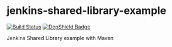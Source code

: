 # jenkins-shared-library-example

[![Build Status](https://travis-ci.com/mat1e/jenkins-shared-library-example.svg?branch=master)](https://travis-ci.com/mat1e/jenkins-shared-library-example)
[![DepShield Badge](https://depshield.sonatype.org/badges/mat1e/jenkins-shared-library-example/depshield.svg)](https://depshield.github.io)

Jenkins Shared Library example with Maven
